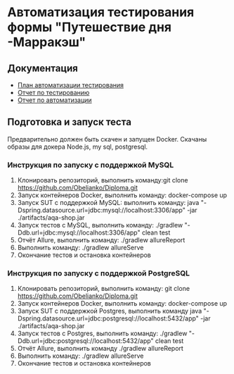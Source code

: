 # Автоматизация тестирования формы "Путешествие дня -Марракэш"

## Документация

- [План автоматизации тестирования](https://github.com/Obelianko/Diploma/blob/2f8259bbe51eb98842de9f08e02e8f6f6690ae41/Plan.md)
- [Отчет по тестированию](https://github.com/Obelianko/Diploma/blob/2f8259bbe51eb98842de9f08e02e8f6f6690ae41/Report/Report.md)
- [Отчет по автоматизации](https://github.com/Obelianko/Diploma/blob/2f8259bbe51eb98842de9f08e02e8f6f6690ae41/Report/Summary.md)

## Подготовка и запуск теста

Предварительно должен быть скачен и запущен Docker. Скачаны образы для докера Node.js, my
sql, postgresql.

### Инструкция по запуску с поддержкой MySQL
1. Клонировать репозиторий, выполнить команду:git clone https://github.com/Obelianko/Diploma.git
2. Запуск контейнеров Docker, выполнить команду: docker-compose up
3. Запуск SUT с поддержкой MySQL: выполнить команду: java "-Dspring.datasource.url=jdbc:mysql://localhost:3306/app" -jar ./artifacts/aqa-shop.jar
4. Запуск тестов с MySQL, выполнить команду: ./gradlew "-Ddb.url=jdbc:mysql://localhost:3306/app" clean test
5. Отчёт Allure, выполнить команду: ./gradlew allureReport 
6. Выполнить команду: ./gradlew allureServe
7. Окончание тестов и остановка контейнеров

### Инструкция по запуску с поддержкой PostgreSQL
1. Клонировать репозиторий, выполнить команду: git clone https://github.com/Obelianko/Diploma.git
2. Запуск контейнеров Docker, выполнить команду: docker-compose up
3. Запуск SUT с поддержкой Postgres, выполнить команду java "-Dspring.datasource.url=jdbc:postgresql://localhost:5432/app" -jar ./artifacts/aqa-shop.jar
4. Запуск тестов с Postgres, выполнить команду: ./gradlew "-Ddb.url=jdbc:postgresql://localhost:5432/app" clean test
5. Отчёт Allure, выполнить команду ./gradlew allureReport 
6. Выполнить команду: ./gradlew allureServe
7. Окончание тестов и остановка контейнеров


